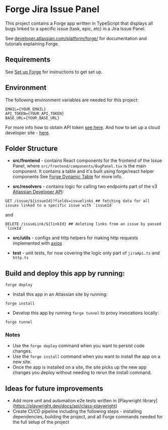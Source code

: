 # Forge Jira Issue Panel

This project contains a Forge app written in TypeScript that displays all bugs linked to a specific issue (task, epic, etc) in a Jira Issue Panel. 

See [developer.atlassian.com/platform/forge/](https://developer.atlassian.com/platform/forge) for documentation and tutorials explaining Forge.

## Requirements

See [Set up Forge](https://developer.atlassian.com/platform/forge/set-up-forge/) for instructions to get set up.

## Environment

The following environment variables are needed for this project:
```
EMAIL={YOUR_EMAIL}
API_TOKEN={YOUR_API_TOKEN}
BASE_URL={YOUR_BASE_URL}
```

For more info how to obtain API token [see here](https://id.atlassian.com/manage-profile/security/api-tokens).
And how to set up a cloud developer site - [here](http://go.atlassian.com/cloud-dev).

## Folder Structure

- **src/frontend** - contains React components for the frontend of the Issue Panel, where `src/frontend/components/BugPanel.tsx` is the main component. It contains a table and it's built using forge/react helper components See [Forge Dynamic Table](https://developer.atlassian.com/platform/forge/ui-kit/components/dynamic-table/) for more info.

- **src/resolvers** - contains logic for calling two endpoints part of the v3 [Atlassian Developer API](https://developer.atlassian.com/cloud/jira/platform/rest/v3/):

```
GET /issue/${issueId}?fields=issuelinks ## fetching data for all issues linked to a specific issue with `issueId`
```
and
```
DELETE /issueLink/${linkId} ## deleting links from an issue by passed `linkId`
```

- **src/utils** - configs and http helpers for making http requests implemented with [axios](https://axios-http.com/docs/intro)

- **test** - unit tests, for now covering the logic only part of `jiraApi.ts` and `http.ts`

## Build and deploy this app by running:
```
forge deploy
```

- Install this app in an Atlassian site by running:
```
forge install
```

- Develop this app by running `forge tunnel` to proxy invocations locally:
```
forge tunnel
```

### Notes
- Use the `forge deploy` command when you want to persist code changes.
- Use the `forge install` command when you want to install the app on a new site.
- Once the app is installed on a site, the site picks up the new app changes you deploy without needing to rerun the install command.

## Ideas for future improvements

- Add more unit and automation e2e tests written in [Playwright library] (https://playwright.dev/docs/api/class-playwright)
- Create CI/CD pipeline including the following steps - installing dependencies, building the project, and all Forge commands needed for the full setup of the project
